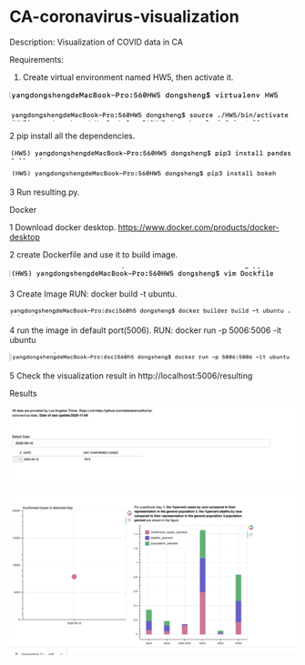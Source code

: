 # CA-coronavirus-visualization

Description: Visualization of COVID data in CA 


Requirements: 

1. Create virtual environment named HW5, then activate it.

  ![image](https://github.com/TrojanDaniel/CA-coronavirus-visualization/blob/main/steps_screenshots/1.png)
  
  ![image](https://github.com/TrojanDaniel/CA-coronavirus-visualization/blob/main/steps_screenshots/2.png)
  
2  pip install all the dependencies. 

![image](https://github.com/TrojanDaniel/CA-coronavirus-visualization/blob/main/steps_screenshots/3.png)

![image](https://github.com/TrojanDaniel/CA-coronavirus-visualization/blob/main/steps_screenshots/4.png)


3  Run resulting.py. 

Docker 

1 Download docker desktop.
https://www.docker.com/products/docker-desktop

2 create Dockerfile and use it to build image.


![image](https://github.com/TrojanDaniel/CA-coronavirus-visualization/blob/main/steps_screenshots/5.png)


3 Create Image   RUN: docker build -t ubuntu.

![image](https://github.com/TrojanDaniel/CA-coronavirus-visualization/blob/main/steps_screenshots/6.png)

4 run the image in default port(5006). RUN: docker run -p 5006:5006 -it ubuntu 

![image](https://github.com/TrojanDaniel/CA-coronavirus-visualization/blob/main/steps_screenshots/7.png)

5 Check the visualization result in  http://localhost:5006/resulting


Results 


![image](https://github.com/TrojanDaniel/CA-coronavirus-visualization/blob/main/steps_screenshots/8.png)

![image](https://github.com/TrojanDaniel/CA-coronavirus-visualization/blob/main/steps_screenshots/9.png)


